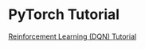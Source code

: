 # PyTorch Tutorial
[Reinforcement Learning (DQN) Tutorial](https://pytorch.org/tutorials/intermediate/reinforcement_q_learning.html)
